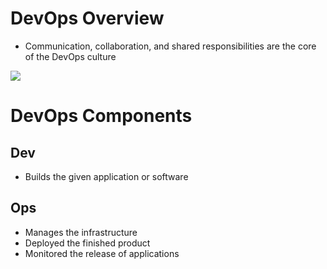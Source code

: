 # DevOps Overview

* Communication, collaboration, and shared responsibilities are the core of the DevOps culture

![](https://github.com/JonmarCorpuz/SecondBrain/blob/main/Assets/Whitespace.png)

# DevOps Components

## Dev

* Builds the given application or software

## Ops

* Manages the infrastructure
* Deployed the finished product
* Monitored the release of applications
